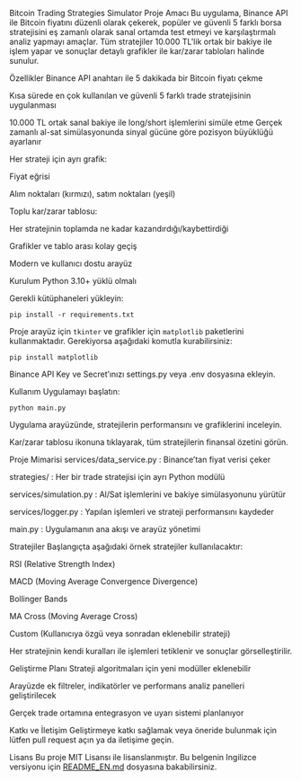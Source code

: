 Bitcoin Trading Strategies Simulator
Proje Amacı
Bu uygulama, Binance API ile Bitcoin fiyatını düzenli olarak çekerek, popüler ve güvenli 5 farklı borsa stratejisini eş zamanlı olarak sanal ortamda test etmeyi ve karşılaştırmalı analiz yapmayı amaçlar. Tüm stratejiler 10.000 TL'lik ortak bir bakiye ile işlem yapar ve sonuçlar detaylı grafikler ile kar/zarar tabloları halinde sunulur.

Özellikler
Binance API anahtarı ile 5 dakikada bir Bitcoin fiyatı çekme

Kısa sürede en çok kullanılan ve güvenli 5 farklı trade stratejisinin uygulanması

10.000 TL ortak sanal bakiye ile long/short işlemlerini simüle etme
Gerçek zamanlı al-sat simülasyonunda sinyal gücüne göre pozisyon büyüklüğü ayarlanır

Her strateji için ayrı grafik:

Fiyat eğrisi

Alım noktaları (kırmızı), satım noktaları (yeşil)

Toplu kar/zarar tablosu:

Her stratejinin toplamda ne kadar kazandırdığı/kaybettirdiği

Grafikler ve tablo arası kolay geçiş

Modern ve kullanıcı dostu arayüz

Kurulum
Python 3.10+ yüklü olmalı

Gerekli kütüphaneleri yükleyin:
```
pip install -r requirements.txt
```
Proje arayüz için `tkinter` ve grafikler için `matplotlib` paketlerini
kullanmaktadır. Gerekiyorsa aşağıdaki komutla kurabilirsiniz:
```
pip install matplotlib
```
Binance API Key ve Secret’ınızı settings.py veya .env dosyasına ekleyin.

Kullanım
Uygulamayı başlatın:
```
python main.py
```
Uygulama arayüzünde, stratejilerin performansını ve grafiklerini inceleyin.

Kar/zarar tablosu ikonuna tıklayarak, tüm stratejilerin finansal özetini görün.

Proje Mimarisi
services/data_service.py : Binance’tan fiyat verisi çeker

strategies/ : Her bir trade stratejisi için ayrı Python modülü

services/simulation.py : Al/Sat işlemlerini ve bakiye simülasyonunu yürütür

services/logger.py : Yapılan işlemleri ve strateji performansını kaydeder

main.py : Uygulamanın ana akışı ve arayüz yönetimi

Stratejiler
Başlangıçta aşağıdaki örnek stratejiler kullanılacaktır:

RSI (Relative Strength Index)

MACD (Moving Average Convergence Divergence)

Bollinger Bands

MA Cross (Moving Average Cross)

Custom (Kullanıcıya özgü veya sonradan eklenebilir strateji)

Her stratejinin kendi kuralları ile işlemleri tetiklenir ve sonuçlar görselleştirilir.

Geliştirme Planı
Strateji algoritmaları için yeni modüller eklenebilir

Arayüzde ek filtreler, indikatörler ve performans analiz panelleri geliştirilecek

Gerçek trade ortamına entegrasyon ve uyarı sistemi planlanıyor

Katkı ve İletişim
Geliştirmeye katkı sağlamak veya öneride bulunmak için lütfen pull request açın ya da iletişime geçin.

Lisans
Bu proje MIT Lisansı ile lisanslanmıştır.
Bu belgenin Ingilizce versiyonu için [README_EN.md](README_EN.md) dosyasına bakabilirsiniz.
